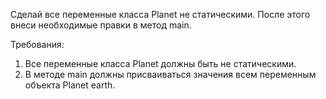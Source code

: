 
Сделай все переменные класса Planet не статическими.
После этого внеси необходимые правки в метод main.


Требования:
1.	Все переменные класса Planet должны быть не статическими.
2.	В методе main должны присваиваться значения всем переменным объекта Planet earth.


